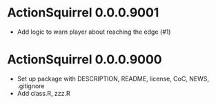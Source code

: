 # ActionSquirrel 0.0.0.9001

* Add logic to warn player about reaching the edge (#1)

# ActionSquirrel 0.0.0.9000

* Set up package with DESCRIPTION, README, license, CoC, NEWS, .gitignore
* Add class.R, zzz.R
